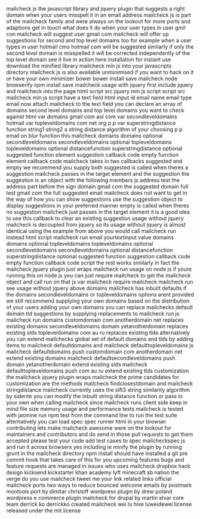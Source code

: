 mailcheck js the javascript library and jquery plugin that suggests a right domain when your users misspell it in an email address mailcheck js is part of the mailcheck family and were always on the lookout for more ports and adaptions get in touch what does it do when your user types in user gmil con mailcheck will suggest user gmail com mailcheck will offer up suggestions for second and top level domains too for example when a user types in user hotmail cmo hotmail com will be suggested similarly if only the second level domain is misspelled it will be corrected independently of the top level domain see it live in action here installation for instant use download the minified library mailcheck min js into your javascripts directory mailcheck js is also available unminimised if you want to hack on it or have your own minimizer bower bower install save mailcheck node browserify npm install save mailcheck usage with jquery first include jquery and mailcheck into the page html script src jquery min js script script src mailcheck min js script have a text field html input id email name email type email now attach mailcheck to the text field you can declare an array of domains second level domains and top level domains you want to check against html var domains gmail com aol com var secondleveldomains hotmail var topleveldomains com net org p p var superstringdistance function string1 string2 a string distance algorithm of your choosing p p email on blur function this mailcheck domains domains optional secondleveldomains secondleveldomains optional topleveldomains topleveldomains optional distancefunction superstringdistance optional suggested function element suggestion callback code empty function element callback code mailcheck takes in two callbacks suggested and empty we recommend you supply both suggested is called when theres a suggestion mailcheck passes in the target element and the suggestion the suggestion is an object with the following members js address test the address part before the sign domain gmail com the suggested domain full test gmail com the full suggested email mailcheck does not want to get in the way of how you can show suggestions use the suggestion object to display suggestions in your preferred manner empty is called when theres no suggestion mailcheck just passes in the target element it is a good idea to use this callback to clear an existing suggestion usage without jquery mailcheck is decoupled from jquery so its usage without jquery is almost identical using the example from above you would call mailcheck run instead html script mailcheck run email yourtextinput value domains domains optional topleveldomains topleveldomains optional secondleveldomains secondleveldomains optional distancefunction superstringdistance optional suggested function suggestion callback code empty function callback code script the rest works similarly in fact the mailcheck jquery plugin just wraps mailcheck run usage on node js if youre running this on node js you can just require mailcheck to get the mailcheck object and call run on that js var mailcheck require mailcheck mailcheck run see usage without jquery above domains mailcheck has inbuilt defaults if the domains secondleveldomains or topleveldomains options arent provided we still recommend supplying your own domains based on the distribution of your users adding your own domains you can replace mailchecks default domain tld suggestions by supplying replacements to mailcheck run js mailcheck run domains customdomain com anotherdomain net replaces existing domains secondleveldomains domain yetanotherdomain replaces existing slds topleveldomains com au ru replaces existing tlds alternatively you can extend mailchecks global set of default domains and tlds by adding items to mailcheck defaultdomains and mailcheck defaulttopleveldomains js mailcheck defaultdomains push customdomain com anotherdomain net extend existing domains mailcheck defaultsecondleveldomains push domain yetanotherdomain extend existing slds mailcheck defaulttopleveldomains push com au ru extend existing tlds customization the mailcheck jquery plugin wraps mailcheck the prime candidates for customization are the methods mailcheck findclosestdomain and mailcheck stringdistance mailcheck currently uses the sift3 string similarity algorithm by siderite you can modify the inbuilt string distance function or pass in your own when calling mailcheck since mailcheck runs client side keep in mind file size memory usage and performance tests mailcheck is tested with jasmine run npm test from the command line to run the test suite alternatively you can load spec spec runner html in your browser contributing lets make mailcheck awesome were on the lookout for maintainers and contributors and do send in those pull requests to get them accepted please test your code add test cases to spec mailcheckspec js and run it across browsers yes including ie minify the plugin by running grunt in the mailcheck directory npm install should have installed a git pre commit hook that takes care of this for you upcoming features bugs and feature requests are managed in issues who uses mailcheck dropbox hack design kicksend kickstarter khan academy lyft minecraft sb nation the verge do you use mailcheck tweet me your link related links official mailcheck ports two ways to reduce bounced welcome emails by postmark mootools port by dimitar christoff wordpress plugin by drew poland wordpress e commerce plugin mailcheck for drupal by martin elvar core team derrick ko derrickko created mailcheck wei lu hive luweidewei license released under the mit license